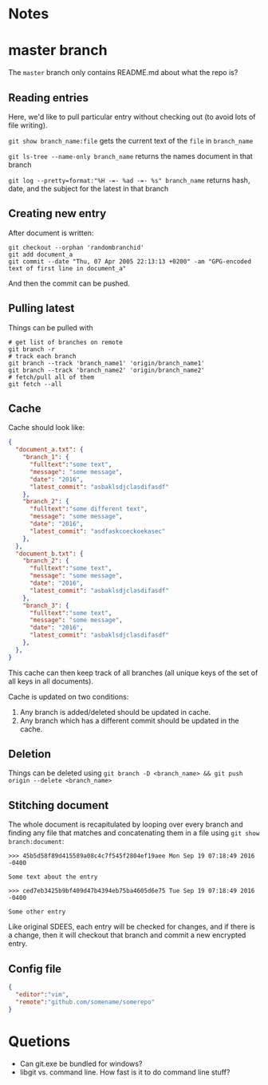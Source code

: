 
# Notes

# master branch

The `master` branch only contains README.md about what the repo is?

## Reading entries

Here, we'd like to pull particular entry without checking out (to avoid lots of file writing).

`git show branch_name:file` gets the current text of the `file` in `branch_name`

`git ls-tree --name-only branch_name` returns the names document in that branch

`git log --pretty=format:"%H -=- %ad -=- %s" branch_name` returns hash, date, and the subject for the latest in that branch


## Creating new entry

After document is written:

```
git checkout --orphan 'randombranchid'
git add document_a
git commit --date "Thu, 07 Apr 2005 22:13:13 +0200" -am "GPG-encoded text of first line in document_a"
```

And then the commit can be pushed.

## Pulling latest

Things can be pulled with
```
# get list of branches on remote
git branch -r  
# track each branch
git branch --track 'branch_name1' 'origin/branch_name1'
git branch --track 'branch_name2' 'origin/branch_name2'
# fetch/pull all of them
git fetch --all
```

## Cache

Cache should look like:

```json
{
  "document_a.txt": {
    "branch_1": {
      "fulltext":"some text",
      "message": "some message",
      "date": "2016",
      "latest_commit": "asbaklsdjclasdifasdf"
    },
    "branch_2": {
      "fulltext":"some different text",
      "message": "some message",
      "date": "2016",
      "latest_commit": "asdfaskcoeckoekasec"
    },
  },
  "document_b.txt": {
    "branch_2": {
      "fulltext":"some text",
      "message": "some message",
      "date": "2016",
      "latest_commit": "asbaklsdjclasdifasdf"
    },
    "branch_3": {
      "fulltext":"some text",
      "message": "some message",
      "date": "2016",
      "latest_commit": "asbaklsdjclasdifasdf"
    },
  },
}
```

This cache can then keep track of all branches (all unique keys of the set of all keys in all documents).

Cache is updated on two conditions:

1. Any branch is added/deleted should be updated in cache.
2. Any branch which has a different commit should be updated in the cache.


## Deletion

Things can be deleted using `git branch -D <branch_name> && git push origin --delete <branch_name>`

## Stitching document

The whole document is recapitulated by looping over every branch and finding any file that matches and concatenating them in a file using `git show branch:document`:
```
>>> 45b5d58f89d415589a08c4c7f545f2804ef19aee Mon Sep 19 07:18:49 2016 -0400

Some text about the entry

>>> ced7eb3425b9bf409d47b4394eb75ba4605d6e75 Tue Sep 19 07:18:49 2016 -0400

Some other entry
```
Like original SDEES, each entry will be checked for changes, and if there is a change, then it will checkout that branch and commit a new encrypted entry.

## Config file

```json
{
  "editor":"vim",
  "remote":"github.com/somename/somerepo"
}
```

# Quetions
- Can git.exe be bundled for windows?
- libgit vs. command line. How fast is it to do command line stuff?
